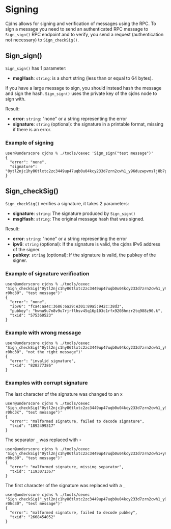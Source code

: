 # Signing

Cjdns allows for signing and verification of messages using the RPC. To sign a message you need to send an authenticated RPC message to `Sign_sign()` RPC endpoint and to verify, you send a request (authentication not necessary) to `Sign_checkSig()`.

## Sign_sign()

`Sign_sign()` has 1 parameter:
* **msgHash**: `string`: is a short string (less than or equal to 64 bytes).

If you have a large message to sign, you should instead hash the message and sign the hash. `Sign_sign()` uses
the private key of the cjdns node to sign with.

Result:
* **error**: `string`: "none" or a string representing the error
* **signature**: `string` (optional): the signature in a printable format, missing if there is an error.

### Example of signing
```
user@underscore cjdns % ./tools/cexec 'Sign_sign("test message")'
{
  "error": "none",
  "signature": "0ytl2njc1hy86tlxtc2zc3449up47uqb0u04kcy233d7zrn2cwh1_y96duzwpvmslj8b7pnk2b32m0rhs738yujwtrtlcq81r0u114svygwn56phn9yncpyzhswpj3bd808lgd5bknlj8xwf7purl0r0hc30",
}
```

## Sign_checkSig()

`Sign_checkSig()` verifies a signature, it takes 2 parameters:
* **signature**: `string`: The signature produced by `Sign_sign()`
* **msgHash**: `string`: The original message hash that was signed.

Result:
* **error**: `string`: "none" or a string representing the error
* **ipv6**: `string` (optional): If the signature is valid, the cjdns IPv6 address of the signer.
* **pubkey**: `string` (optional): If the signature is valid, the pubkey of the signer.

### Example of signature verification
```
user@underscore cjdns % ./tools/cexec 'Sign_checkSig("0ytl2njc1hy86tlxtc2zc3449up47uqb0u04kcy233d7zrn2cwh1_y96duzwpvmslj8b7pnk2b32m0rhs738yujwtrtlcq81r0u114svygwn56phn9yncpyzhswpj3bd808lgd5bknlj8xwf7purl0
r0hc30", "test message")'
{
  "error": "none",
  "ipv6": "fca4:aa4c:3686:6a29:e301:89a5:942c:38d3",
  "pubkey": "hwnu9u7n8v9u7rjrflhsv45q16p103c1rfx9208hnzr2tq988z90.k",
  "txid": "575360523"
}
```

### Example with wrong message
```
user@underscore cjdns % ./tools/cexec 'Sign_checkSig("0ytl2njc1hy86tlxtc2zc3449up47uqb0u04kcy233d7zrn2cwh1_y96duzwpvmslj8b7pnk2b32m0rhs738yujwtrtlcq81r0u114svygwn56phn9yncpyzhswpj3bd808lgd5bknlj8xwf7purl0
r0hc30", "not the right message")'                                       
{                                                                                                     
  "error": "invalid signature",                                                      
  "txid": "828277386"
}
```

### Examples with corrupt signature
The last character of the signature was changed to an x
```
user@underscore cjdns % ./tools/cexec 'Sign_checkSig("0ytl2njc1hy86tlxtc2zc3449up47uqb0u04kcy233d7zrn2cwh1_y96duzwpvmslj8b7pnk2b32m0rhs738yujwtrtlcq81r0u114svygwn56phn9yncpyzhswpj3bd808lgd5bknlj8xwf7purl0
r0hc3x", "test message")'                                                
{                                                                        
  "error": "malformed signature, failed to decode signature",
  "txid": "1892499317"
}
```

The separator `_` was replaced with `+`
```
user@underscore cjdns % ./tools/cexec 'Sign_checkSig("0ytl2njc1hy86tlxtc2zc3449up47uqb0u04kcy233d7zrn2cwh1+y96duzwpvmslj8b7pnk2b32m0rhs738yujwtrtlcq81r0u114svygwn56phn9yncpyzhswpj3bd808lgd5bknlj8xwf7purl0
r0hc30", "test message")'                                                
{ 
  "error": "malformed signature, missing separator",
  "txid": "1193071367"
}
```

The first character of the signature was replaced with a `_`
```
user@underscore cjdns % ./tools/cexec 'Sign_checkSig("_ytl2njc1hy86tlxtc2zc3449up47uqb0u04kcy233d7zrn2cwh1_y96duzwpvmslj8b7pnk2b32m0rhs738yujwtrtlcq81r0u114svygwn56phn9yncpyzhswpj3bd808lgd5bknlj8xwf7purl0
r0hc30", "test message")'
{
  "error": "malformed signature, failed to decode pubkey",
  "txid": "2668454052"
}
```